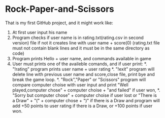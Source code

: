 # Rock-Paper-and-Scissors
That is my first GitHub project, and it might work like:
1. At first user input his name
2. Program checks if user name is in rating.txt(rating.csv in second version) file 
if not it creates line with user name + score(0)
(rating.txt file must not contain blank lines and it must be in the same directory as code)
3. Program prints Hello + user name, and commands available in game
4. User must prints one of the availeble comands, and if user print:
*. "!rating" program prints user name + user rating
*. "!exit" program will delete line with previous user name and score,close file, print bye and break the game loop.
*. "Rock","Paper" or "Scissors" program will compare computer choise with user input
and print "Well played,computer chose" + computer choise + "and failed" if user won,
*. "Sorry but computer chose" + computer choise if user lost
or "There is a Draw" + "(" + computer chose + ")" if there is a Draw
and program will add +50 points to user rating if there is a Draw,
or +100 points if user won.

